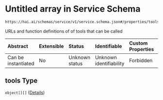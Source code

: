 # Untitled array in Service Schema

```txt
https://hai.ai/schemas/service/v1/service.schema.json#/properties/tools
```

URLs and function definitions of of tools that can be called

| Abstract            | Extensible | Status         | Identifiable            | Custom Properties | Additional Properties | Access Restrictions | Defined In                                                                                              |
| :------------------ | :--------- | :------------- | :---------------------- | :---------------- | :-------------------- | :------------------ | :------------------------------------------------------------------------------------------------------ |
| Can be instantiated | No         | Unknown status | Unknown identifiability | Forbidden         | Allowed               | none                | [service.schema.json\*](../../schemas/components/service/v1/service.schema.json "open original schema") |

## tools Type

`object[][]` ([Details](tool-items.md))
